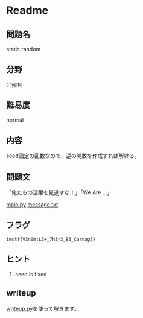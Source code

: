 # Readme

## 問題名

static random

## 分野

crypto

## 難易度

normal

## 内容

seed固定の乱数なので、逆の関数を作成すれば解ける。

## 問題文

「俺たちの活躍を見逃すな！」「We Are ...」

[main.py](./main.py)
[message.txt](./message.txt)

## フラグ

`imctf{V3n0m:L3+_7h3r3_B3_Carnag3}`

## ヒント

1. seed is fixed

## writeup

[writeup.py](./writeup.py)を使って解きます。
